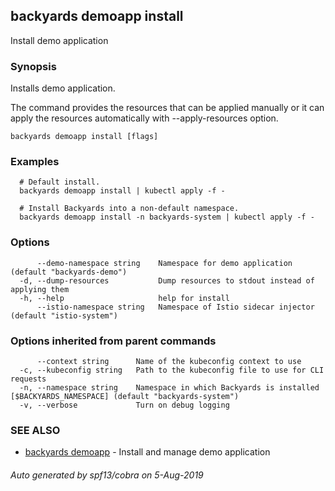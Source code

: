 ## backyards demoapp install

Install demo application

### Synopsis

Installs demo application.

The command provides the resources that can be applied manually or
it can apply the resources automatically with --apply-resources option.

```
backyards demoapp install [flags]
```

### Examples

```
  # Default install.
  backyards demoapp install | kubectl apply -f -

  # Install Backyards into a non-default namespace.
  backyards demoapp install -n backyards-system | kubectl apply -f -
```

### Options

```
      --demo-namespace string    Namespace for demo application (default "backyards-demo")
  -d, --dump-resources           Dump resources to stdout instead of applying them
  -h, --help                     help for install
      --istio-namespace string   Namespace of Istio sidecar injector (default "istio-system")
```

### Options inherited from parent commands

```
      --context string      Name of the kubeconfig context to use
  -c, --kubeconfig string   Path to the kubeconfig file to use for CLI requests
  -n, --namespace string    Namespace in which Backyards is installed [$BACKYARDS_NAMESPACE] (default "backyards-system")
  -v, --verbose             Turn on debug logging
```

### SEE ALSO

* [backyards demoapp](backyards_demoapp.md)	 - Install and manage demo application

###### Auto generated by spf13/cobra on 5-Aug-2019
